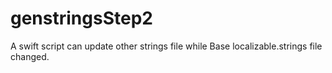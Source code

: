 # genstringsStep2
A swift script can update other strings file while Base localizable.strings file changed.
